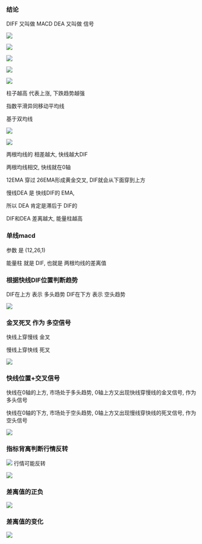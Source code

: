 ### 结论

DIFF 又叫做 MACD
DEA 又叫做 信号


![](../../assets/Pasted%20image%2020240511003832.png)

![](../../assets/Pasted%20image%2020240511003840.png)




![](../../assets/Pasted%20image%2020240511004015.png)


![](../../assets/Pasted%20image%2020240511004104.png)


![](../../assets/Pasted%20image%2020240511004219.png)


柱子越高 代表上涨, 下跌趋势越强



指数平滑异同移动平均线

基于双均线


![](../../assets/Pasted%20image%2020240508011248.png)



![](../../assets/Pasted%20image%2020240508011326.png)

两根均线的 相差越大, 快线越大DIF

两根均线相交, 快线就在0轴


12EMA 穿过 26EMA形成黄金交叉,  DIF就会从下面穿到上方


慢线DEA 是 快线DIF的 EMA, 

所以 DEA 肯定是滞后于 DIF的



DIF和DEA 差离越大, 能量柱越高



### 单线macd

参数 是 (12,26,1)

能量柱 就是 DIF, 也就是 两根均线的差离值



### 根据快线DIF位置判断趋势


DIF在上方 表示 多头趋势
DIF在下方 表示 空头趋势

![](../../assets/Pasted%20image%2020240508013233.png)

### 金叉死叉 作为 多空信号

快线上穿慢线 金叉

慢线上穿快线 死叉

![](../../assets/Pasted%20image%2020240508013220.png)

### 快线位置+交叉信号

快线在0轴的上方,  市场处于多头趋势, 0轴上方又出现快线穿慢线的金叉信号, 作为多头信号

快线在0轴的下方,  市场处于空头趋势, 0轴上方又出现慢线穿快线的死叉信号, 作为空头信号

![](../../assets/Pasted%20image%2020240508013441.png)
### 指标背离判断行情反转

![](../../assets/Pasted%20image%2020240508013655.png)
行情可能反转


![](../../assets/Pasted%20image%2020240508014744.png)



### 差离值的正负

![](../../assets/Pasted%20image%2020240508014108.png)

### 差离值的变化

![](../../assets/Pasted%20image%2020240508014411.png)